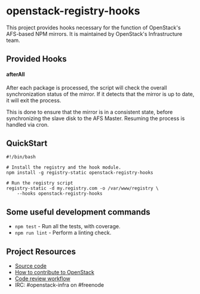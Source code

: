 # openstack-registry-hooks
This project provides hooks necessary for the function of OpenStack's 
AFS-based NPM mirrors. It is maintained by OpenStack's Infrastructure team.

## Provided Hooks

#### afterAll
After each package is processed, the script will check the overall 
synchronization status of the mirror. If it detects that the mirror is up to 
date, it will exit the process.

This is done to ensure that the mirror is in a consistent state, before 
synchronizing the slave disk to the AFS Master. Resuming the process is 
handled via cron.

## QuickStart

	#!/bin/bash
	
	# Install the registry and the hook module.
	npm install -g registry-static openstack-registry-hooks
	
	# Run the registry script
	registry-static -d my.registry.com -o /var/www/registry \
		--hooks openstack-registry-hooks

## Some useful development commands

* `npm test` - Run all the tests, with coverage.
* `npm run lint` - Perform a linting check.

## Project Resources

  - [Source code](https://git.openstack.org/cgit/openstack/js-openstack-registry-hooks)
  - [How to contribute to OpenStack](http://docs.openstack.org/infra/manual/developers.html)
  - [Code review workflow](http://docs.openstack.org/infra/manual/developers.html#development-workflow)
  - IRC: \#openstack-infra on \#freenode
